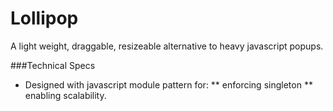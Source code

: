 Lollipop
===========

A light weight, draggable, resizeable alternative to heavy javascript popups.

###Technical Specs
* Designed with javascript module pattern for:
** enforcing singleton
** enabling scalability.
